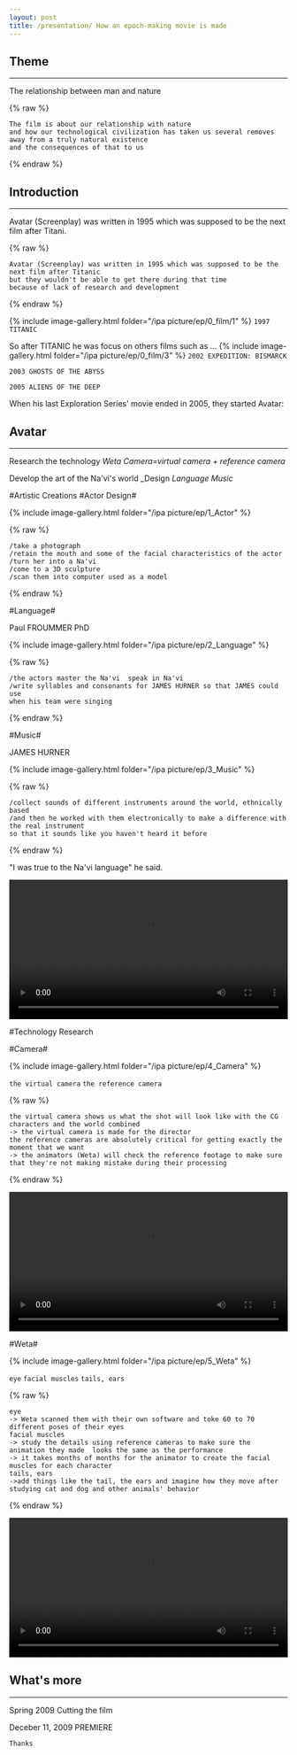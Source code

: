 ```yaml
---
layout: post
title: /presentation/ How an epoch-making movie is made
---
```


## Theme ##
----

The relationship between man and nature

{% raw %}
```liquid
The film is about our relationship with nature 
and how our technological civilization has taken us several removes away from a truly natural existence 
and the consequences of that to us
```
{% endraw %}

## Introduction ##
----

Avatar (Screenplay) was written in 1995 which was supposed to be the next film after Titani.

{% raw %}
```liquid
Avatar (Screenplay) was written in 1995 which was supposed to be the next film after Titanic 
but they wouldn't be able to get there during that time 
because of lack of research and development
```
{% endraw %}

{% include image-gallery.html folder="/ipa picture/ep/0_film/1" %}
`1997 TITANIC`

So after TITANIC he was focus on others films such as ...
{% include image-gallery.html folder="/ipa picture/ep/0_film/3" %}
`2002 EXPEDITION: BISMARCK`

`2003 GHOSTS OF THE ABYSS`

`2005 ALIENS OF THE DEEP`

When his last Exploration Series' movie ended in 2005, they started  Avatar:

## Avatar ##
----

Research the technology
_Weta_ _Camera=virtual camera + reference camera_

Develop the art of the Na'vi's world 
_Design _Language_ _Music_

#Artistic Creations
#Actor Design#

{% include image-gallery.html folder="/ipa picture/ep/1_Actor" %}

{% raw %}
```liquid
/take a photograph
/retain the mouth and some of the facial characteristics of the actor
/turn her into a Na'vi
/come to a 3D sculpture 
/scan them into computer used as a model
```
{% endraw %}

#Language#

Paul FROUMMER PhD

{% include image-gallery.html folder="/ipa picture/ep/2_Language" %}

{% raw %}
```liquid
/the actors master the Na'vi  speak in Na'vi
/write syllables and consonants for JAMES HURNER so that JAMES could use 
when his team were singing
```
{% endraw %}

#Music#

JAMES HURNER

{% include image-gallery.html folder="/ipa picture/ep/3_Music" %}

{% raw %}
```liquid
/collect sounds of different instruments around the world, ethnically based
/and then he worked with them electronically to make a difference with the real instrument 
so that it sounds like you haven't heard it before
```
{% endraw %}

"I was true to the Na'vi language" he said.

<video width="100%" height="auto" controls>
<source src="https://raw.githubusercontent.com/startadaywithasmile/startadaywithasmile.github.io/master/ipa%20picture/ep/3_Music/music.mp4">
</video>

#Technology Research

#Camera#

{% include image-gallery.html folder="/ipa picture/ep/4_Camera" %}

`the virtual camera` `the reference camera`

{% raw %}
```liquid
the virtual camera shows us what the shot will look like with the CG characters and the world combined
-> the virtual camera is made for the director
the reference cameras are absolutely critical for getting exactly the moment that we want 
-> the animators (Weta) will check the reference footage to make sure that they're not making mistake during their processing
```
{% endraw %}

<video width="100%" height="auto" controls>
<source src="https://raw.githubusercontent.com/startadaywithasmile/startadaywithasmile.github.io/master/ipa%20picture/ep/4_Camera/cammera.mp4">
</video>

#Weta#

{% include image-gallery.html folder="/ipa picture/ep/5_Weta" %}

`eye` `facial muscles` `tails, ears` 

{% raw %}
```liquid
eye
-> Weta scanned them with their own software and toke 60 to 70 different poses of their eyes 
facial muscles
-> study the details using reference cameras to make sure the animation they made  looks the same as the performance
-> it takes months of months for the animator to create the facial muscles for each character
tails, ears
->add things like the tail, the ears and imagine how they move after studying cat and dog and other animals' behavior 
```
{% endraw %}

<video width="100%" height="auto" controls>
<source src="https://raw.githubusercontent.com/startadaywithasmile/startadaywithasmile.github.io/master/ipa%20picture/ep/5_Weta/Weta.mp4">
</video>

## What's more ##
----

Spring 2009 Cutting the film

Deceber 11, 2009 PREMIERE

`Thanks`



